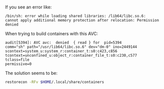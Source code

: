 If you see an error like:

```text
/bin/sh: error while loading shared libraries: /lib64/libc.so.6:
cannot apply additional memory protection after relocation: Permission denied
```

When trying to build containers with this AVC:

```
audit[5394]: AVC avc:  denied  { read } for  pid=5394
comm="sh" path="/usr/lib64/libc.so.6" dev="dm-0" ino=2449144
scontext=system_u:system_r:container_t:s0:c423,c856
tcontext=unconfined_u:object_r:container_file_t:s0:c230,c577 tclass=file
permissive=0
```

The solution seems to be:

```bash
restorecon -RFv $HOME/.local/share/containers
```
